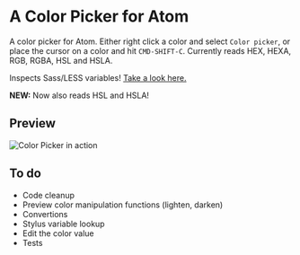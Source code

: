# A Color Picker for Atom

A color picker for Atom. Either right click a color and select `Color picker`, or place the cursor on a color and hit `CMD-SHIFT-C`. Currently reads HEX, HEXA, RGB, RGBA, HSL and HSLA.

Inspects Sass/LESS variables! [Take a look here.](http://t.hom.as/colorpicker4.mov)

**NEW:** Now also reads HSL and HSLA!

## Preview

![Color Picker in action](http://f.cl.ly/items/1J232z2S111Y2G2s1A45/output.gif)

## To do

- Code cleanup
- Preview color manipulation functions (lighten, darken)
- Convertions
- Stylus variable lookup
- Edit the color value
- Tests
